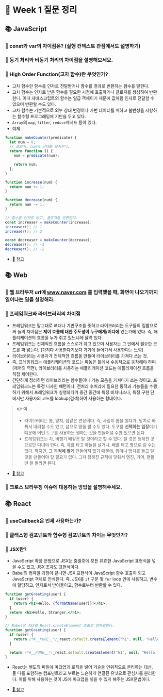 # 🐶 Week 1 질문 정리

## 📚 JavaScript
### 🎈 const와 var의 차이점은? (실행 컨텍스트 관점에서도 설명하기)

### 🎈 동기 처리와 비동기 처리의 차이점을 설명해보세요.

### 🎈 High Order Function(고차 함수)란 무엇인가?
- 고차 함수란 함수를 인자로 전달받거나 함수를 결과로 반환하는 함수를 말한다.
- 고차 함수는 인자로 받은 함수를 필요한 시점에 호출하거나 클로저를 생성하여 반환한다. 이때 자바스크립트의 함수는 일급 객체이기 때문에 값처럼 인자로 전달할 수 있으며 반환할 수도 있다. 
- 고차 함수는 기본적으로 외부 상태 변경이나 가변 데이터를 피하고 불변성을 지향하는 함수형 프로그래밍에 기반을 두고 있다.
- `Array`의 `map`, `filter`, `reduce`메서드 등이 있다.
- 예제
```js
function makeCounter(predicate) {
  let num = 0;
  // 클로저. num의 상태를 유지한다.
  return function () {
    num = predicate(num);

    return num;
  };
}

function increase(num) {
  return num += 1;
}

function decrease(num) {
  return num -= 1;
}

// 함수를 인자로 받고, 클로저를 반환한다.
const increaser = makeCounter(increase);
increaser(); // 1
increaser(); // 2

const decreaser = makeCounter(decrease);
decreaser(); // -1
decreaser(); // -2
```

- [📌 참고](https://poiemaweb.com/js-array-higher-order-function)

## 📚 Web
### 🎈 웹 브라우저 url에 www.naver.com 를 입력했을 때, 화면이 나오기까지 일어나는 일을 설명해라.

### 🎈 프레임워크와 라이브러리의 차이점
- 프레임워크는 말그대로 뼈대나 기반구조를 뜻하고 라이브러리는 도구들의 집합으로써 둘의 차이점은 **제어 흐름에 대한 주도성이 누구에게/어디에** 있는가에 있다. 즉, 애플리케이션의 흐름을 누가 쥐고 있느냐에 달려 있다.
- 프레임워크는 전체적인 흐름을 스스로가 쥐고 있으며 사용자는 그 안에서 필요한 코드를 짜 넣는다. (가져다 사용한다기보다 거기에 들어가서 사용한다는 느낌)
- 라이브러리는 사용자가 전체적인 흐름을 만들며 라이브러리를 가져다 쓰는 것.
- 즉, 프레임워크는 애플리케이션의 코드는 짜놓은 틀에서 수동적으로 동작해야 하며(제어의 역전), 라이브러리를 사용하는 애플리케이션 코드는 애플리케이션 흐름을 직접 제어한다.
- 간단하게 정리하면 라이브러리는 함수들이나 기능 모음을 가져다가 쓰는 것이고, 프레임워크느는 특정 디자인 패턴이나, 전처리 후처리에 필요한 동작과 기능들을 수행하기 위해서 프레임워크가 실행되다가 중간 중간에 특정 비지니스나, 특정 구현 단에서만 사용자의 코드를 lookup(검색)하여 사용하는 형태이다.

> **👉 예**
> - 라이브러리는 톱, 망치, 삽같은 연장이다. 즉, 사람이 톱을 썰다가, 망치로 바꿔서 내려칠 수도 있고, 삽으로 땅을 팔 수도 있다. 도구를 **선택하는 입장**이기 떄문에 어떤 도구를 사용하든 원하는 것을 만들어낼 수만 있으면 된다.
> - 프레임워크는 차, 비행기 배같은 탈 것이라고 할 수 있다. 탈 것은 정해진 곳으로만 다녀야 한다. 즉, 차를 타고 하늘을 날거나, 배를 타고 땅으로 갈 수는 없다. 하지만, 그 **목적에 맞게** 만들어져 있기 때문에, 톱이나 망치를 들고 탈 것을 만들어야 할 필요가 없다. 그저 정해진 규칙에 맞춰서 엔진, 기어, 핸들만 잘 돌리면 된다.

- [📌 참고](https://webclub.tistory.com/458)

### 🎈 크로스 브라우징 이슈에 대응하는 방법을 설명해주세요.

## 📚 React
### 🎈 useCallback은 언제 사용하는가?
### 🎈 클래스형 컴포넌트와 함수형 컴포넌트의 차이는 무엇인가?
### 🎈 JSX란?
- JavaScript 확장 문법으로 JSX는 중괄호에 모든 유효한 JavaScript 표현식을 넣을 수도 있고, JSX 조차도 표현식이다.
- Babel의 컴파일 과정이 끝나면 JSX 표현식이 JavaScript 함수 호출이 되고 JavaScript 객체로 인식된다. 즉, JSX를 `if` 구문 및 `for` loop 안에 사용하고, 변수에 할당하고, 인자로서 받아들이고, 함수로부터 반환할 수 있다.

```jsx
function getGreeting(user) {
  if (user) {
    return <h1>Hello, {formatName(user)}!</h1>;
  }
  return <h1>Hello, Stranger.</h1>;
}

// Babel은 JSX를 React.createElement 호출로 컴파일한다.
function getGreeting(user) {
  if (user) {
    return /*#__PURE__*/_react.default.createElement("h1", null, "Hello, ", formatName(user), "!");
  }

  return /*#__PURE__*/_react.default.createElement("h1", null, "Hello, Stranger.");
}
```

- React는 별도의 파일에 마크업과 로직을 넣어 기술을 인위적으로 분리하는 대신, 둘 다를 포함하는 컴포넌트라고 부르는 느슨하게 연결된 유닛으로 관심사를 분리한다. 이를 위해 사용하는 것이 JS에 마크업을 넣을 수 있게 해주는 JSX문법이다.

- [📌 참고](https://ko.reactjs.org/docs/introducing-jsx.html) 